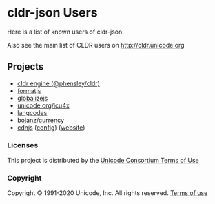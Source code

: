 # cldr-json Users

Here is a list of known users of cldr-json.

Also see the main list of CLDR users on <http://cldr.unicode.org>

## Projects

- [cldr engine (@phensley/cldr)](https://phensley.github.io/cldr-engine)
- [formatjs](https://formatjs.io/)
- [globalizejs](https://github.com/globalizejs/globalize)
- [unicode.org/icu4x](https://github.com/unicode-org/icu4x)
- [langcodes](https://github.com/rspeer/langcodes)
- [bojanz/currency](https://github.com/bojanz/currency)
- [cdnjs](https://github.com/cdnjs/cdnjs/tree/master/ajax/libs/cldr-json) ([config](https://github.com/cdnjs/packages/blob/master/packages/c/cldr-json.json)) ([website](https://cdnjs.com/libraries/cldr-json))

### Licenses

This project is distributed by the [Unicode Consortium Terms of Use](./LICENSE)

### Copyright

Copyright © 1991-2020 Unicode, Inc.
All rights reserved.
[Terms of use](http://www.unicode.org/copyright.html)
